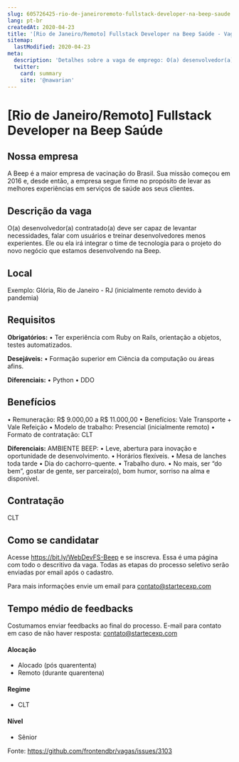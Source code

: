 ```yaml
---
slug: 605726425-rio-de-janeiroremoto-fullstack-developer-na-beep-saude
lang: pt-br
createdAt: 2020-04-23
title: '[Rio de Janeiro/Remoto] Fullstack Developer na Beep Saúde - Vaga de Emprego'
sitemap:
  lastModified: 2020-04-23
meta:
  description: 'Detalhes sobre a vaga de emprego: O(a) desenvolvedor(a) contratado(a) deve ser capaz de levantar necessidades, falar com usuários e treinar desenvolvedores menos experientes. Ele ou ela irá integrar o time de tecnologia para o projeto do novo negócio que estamos desenvolvendo na Beep.'
  twitter:
    card: summary
    site: '@nawarian'
---
```


# [Rio de Janeiro/Remoto] Fullstack Developer na Beep Saúde

## Nossa empresa

A Beep é a maior empresa de vacinação do Brasil. Sua missão começou em 2016 e, desde então, a empresa segue firme no propósito de levar as melhores experiências em serviços de saúde aos seus clientes. 

## Descrição da vaga

O(a) desenvolvedor(a) contratado(a) deve ser capaz de levantar necessidades, falar com usuários e treinar desenvolvedores menos experientes. Ele ou ela irá integrar o time de tecnologia para o projeto do novo negócio que estamos desenvolvendo na Beep.

## Local

Exemplo: Glória, Rio de Janeiro - RJ (inicialmente remoto devido à pandemia)

## Requisitos

**Obrigatórios:**
• Ter experiência com Ruby on Rails, orientação a objetos, testes automatizados.

**Desejáveis:**
• Formação superior em Ciência da computação ou áreas afins.

**Diferenciais:**
• Python
• DDO

## Benefícios

• Remuneração: R$ 9.000,00 a R$ 11.000,00
• Benefícios: Vale Transporte + Vale Refeição
• Modelo de trabalho: Presencial (inicialmente remoto)
• Formato de contratação: CLT

**Diferenciais:**
AMBIENTE BEEP:
• Leve, abertura para inovação e oportunidade de desenvolvimento.
• Horários flexíveis.
• Mesa de lanches toda tarde
• Dia do cachorro-quente.
• Trabalho duro.
• No mais, ser “do bem”, gostar de gente, ser parceira(o), bom humor, sorriso na alma e disponível.

## Contratação

CLT

## Como se candidatar

Acesse https://bit.ly/WebDevFS-Beep e se inscreva. Essa é uma página com todo o descritivo da vaga. Todas as etapas do processo seletivo serão enviadas por email após o cadastro. 

Para mais informações envie um email para contato@startecexp.com

## Tempo médio de feedbacks

Costumamos enviar feedbacks ao final do processo.
E-mail para contato em caso de não haver resposta: contato@startecexp.com

#### Alocação
- Alocado (pós quarententa)
- Remoto (durante quarentena)

#### Regime
- CLT

#### Nível
- Sênior




Fonte: https://github.com/frontendbr/vagas/issues/3103